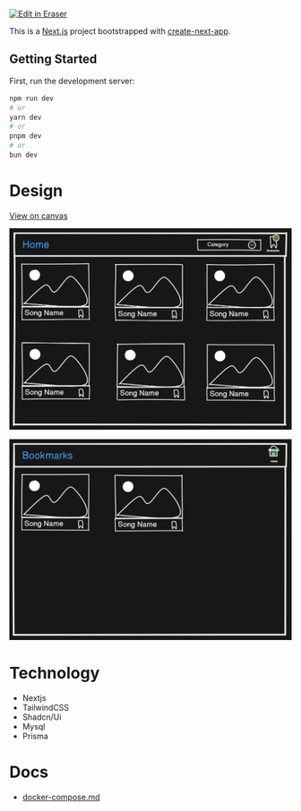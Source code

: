 <p><a target="_blank" href="https://app.eraser.io/workspace/3mjFCmyDjr227iXZ1v2s" id="edit-in-eraser-github-link"><img alt="Edit in Eraser" src="https://firebasestorage.googleapis.com/v0/b/second-petal-295822.appspot.com/o/images%2Fgithub%2FOpen%20in%20Eraser.svg?alt=media&amp;token=968381c8-a7e7-472a-8ed6-4a6626da5501"></a></p>

This is a [﻿Next.js](https://nextjs.org/) project bootstrapped with [﻿create-next-app](https://github.com/vercel/next.js/tree/canary/packages/create-next-app).

## Getting Started
First, run the development server:

```bash
npm run dev
# or
yarn dev
# or
pnpm dev
# or
bun dev
```
# Design
[﻿View on canvas](https://app.eraser.io/workspace/3mjFCmyDjr227iXZ1v2s?elements=IW1H7tdXh9NyURgvAcYSwA) 

![image.png](/.eraser/3mjFCmyDjr227iXZ1v2s___pmqb1QGVsbZhSwZv26G9OXA4bwD3___VREUeAwZzqfPwjjffjU_E.png "image.png")



![image.png](/.eraser/3mjFCmyDjr227iXZ1v2s___pmqb1QGVsbZhSwZv26G9OXA4bwD3___8k4RbQc__n9YZ0aYVCTBV.png "image.png")



# Technology
- Nextjs
- TailwindCSS
- Shadcn/Ui
- Mysql
- Prisma


# Docs
- [﻿docker-compose.md](https://docs/docker-compose.md) 



<!--- Eraser file: https://app.eraser.io/workspace/3mjFCmyDjr227iXZ1v2s --->